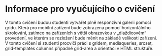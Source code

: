 # Informace pro vyučujícího o cvičení
V tomto cvičení budou studenti vytvářet plně responzivní galerii pomocí gridu. Která pro mobilní zařízení bude zobrazena pomocí horizontálního skrolování, zatímco na zařízeních s větší obrazovkou v „dlaždicovém“ provedení, ve kterém se rozložení bude měnit na základě velikosti zařízení.
V tomto cvičení si studenti procvičí práci s gridem, mediaqueries, srcset, grid-templates columns případně grid-area a orientaci v HTML struktuře.
